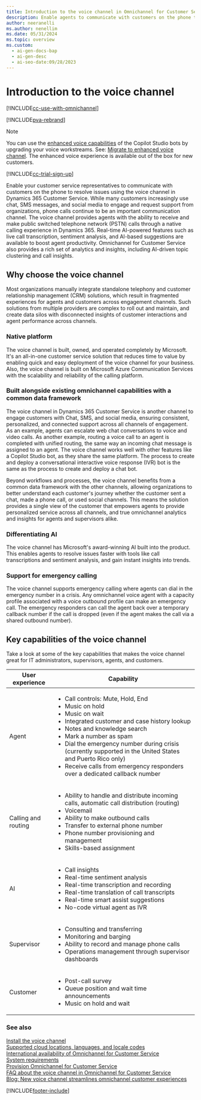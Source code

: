 ```yaml
---
title: Introduction to the voice channel in Omnichannel for Customer Service
description: Enable agents to communicate with customers on the phone to resolve issues using the voice channel in Customer Service.
author: neeranelli
ms.author: nenellim
ms.date: 05/31/2024
ms.topic: overview
ms.custom:
  - ai-gen-docs-bap
  - ai-gen-desc
  - ai-seo-date:09/28/2023
---
```


# Introduction to the voice channel

[!INCLUDE[cc-use-with-omnichannel](../../includes/cc-use-with-omnichannel.md)]

[!INCLUDE[pva-rebrand](../../includes/cc-pva-rebrand.md)]

> [!NOTE]
> You can use the [enhanced voice capabilities](/microsoft-copilot-studio/voice-overview) of the Copilot Studio bots by upgrading your voice workstreams. See: [Migrate to enhanced voice channel](migrate-voice-stack.md). The enhanced voice experience is available out of the box for new customers.

[!INCLUDE[cc-trial-sign-up](../../includes/cc-trial-sign-up.md)]

Enable your customer service representatives to communicate with customers on the phone to resolve issues using the voice channel in Dynamics 365 Customer Service. While many customers increasingly use chat, SMS messages, and social media to engage and request support from organizations, phone calls continue to be an important communication channel. The voice channel provides agents with the ability to receive and make public switched telephone network (PSTN) calls through a native calling experience in Dynamics 365. Real-time AI-powered features such as live call transcription, sentiment analysis, and AI-based suggestions are available to boost agent productivity. Omnichannel for Customer Service also provides a rich set of analytics and insights, including AI-driven topic clustering and call insights.

## Why choose the voice channel

Most organizations manually integrate standalone telephony and customer relationship management (CRM) solutions, which result in fragmented experiences for agents and customers across engagement channels. Such solutions from multiple providers are complex to roll out and maintain, and create data silos with disconnected insights of customer interactions and agent performance across channels.

### Native platform

The voice channel is built, owned, and operated completely by Microsoft. It's an all-in-one customer service solution that reduces time to value by enabling quick and easy deployment of the voice channel for your business. Also, the voice channel is built on Microsoft Azure Communication Services with the scalability and reliability of the calling platform.

### Built alongside existing omnichannel capabilities with a common data framework

The voice channel in Dynamics 365 Customer Service is another channel to engage customers with Chat, SMS, and social media, ensuring consistent, personalized, and connected support across all channels of engagement. As an example, agents can escalate web chat conversations to voice and video calls. As another example, routing a voice call to an agent is completed with unified routing, the same way an incoming chat message is assigned to an agent. The voice channel works well with other features like a Copilot Studio bot, as they share the same platform. The process to create and deploy a conversational interactive voice response (IVR) bot is the same as the process to create and deploy a chat bot.

Beyond workflows and processes, the voice channel benefits from a common data framework with the other channels, allowing organizations to better understand each customer's journey whether the customer sent a chat, made a phone call, or used social channels. This means the solution provides a single view of the customer that empowers agents to provide personalized service across all channels, and true omnichannel analytics and insights for agents and supervisors alike.

### Differentiating AI

The voice channel has Microsoft's award-winning AI built into the product. This enables agents to resolve issues faster with tools like call transcriptions and sentiment analysis, and gain instant insights into trends.

### Support for emergency calling

The voice channel supports emergency calling where agents can dial in the emergency number in a crisis. Any omnichannel voice agent with a capacity profile associated with a voice outbound profile can make an emergency call. The emergency responders can call the agent back over a temporary callback number if the call is dropped (even if the agent makes the call via a shared outbound number).

## Key capabilities of the voice channel

Take a look at some of the key capabilities that makes the voice channel great for IT administrators, supervisors, agents, and customers.

| User experience | Capability |
| --- | --- |
| Agent  |  <ul><li>Call controls: Mute, Hold, End</li><li>Music on hold</li><li>Music on wait</li><li>Integrated customer and case history lookup</li><li>Notes and knowledge search</li><li>Mark a number as spam</li><li>Dial the emergency number during crisis (currently supported in the United States and Puerto Rico only)</li> <li>Receive calls from emergency responders over a dedicated callback number </li></ul>  |
| Calling and routing  | <ul><li>Ability to handle and distribute incoming calls, automatic call distribution (routing)</li><li>Voicemail</li> <li>Ability to make outbound calls</li><li>Transfer to external phone number</li><li>Phone number provisioning and management</li><li>Skills-based assignment</li></ul> |
| AI | <ul><li>Call insights </li><li>Real-time sentiment analysis</li><li>Real-time transcription and recording</li><li>Real-time translation of call transcripts</li><li>Real-time smart assist suggestions</li><li>No-code virtual agent as IVR</li></ul> |
| Supervisor  | <ul><li>Consulting and transferring</li><li>Monitoring and barging</li><li>Ability to record and manage phone calls</li><li>Operations management through supervisor dashboards</li></ul> |
| Customer   | <ul><li>Post-call survey</li><li>Queue position and wait time announcements</li><li>Music on hold and wait</li></ul> |

### See also

[Install the voice channel](voice-channel-install.md)  
[Supported cloud locations, languages, and locale codes ](voice-channel-region-availability.md)  
[International availability of Omnichannel for Customer Service](../implement/international-availability.md)  
[System requirements](../implement/system-requirements-omnichannel.md)  
[Provision Omnichannel for Customer Service](../implement/omnichannel-provision-license.md)  
[FAQ about the voice channel in Omnichannel for Customer Service](voice-channel-faqs.md)  
[Blog: New voice channel streamlines omnichannel customer experiences](https://cloudblogs.microsoft.com/dynamics365/bdm/2020/09/23/new-voice-channel-streamlines-omnichannel-customer-experiences/)  


[!INCLUDE[footer-include](../../includes/footer-banner.md)]
